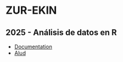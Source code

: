 # ZUR-EKIN
## 2025 - Análisis de datos en R

- [Documentation](https://devdocs.io/r/)
- [Alud](../redirect?url=aHR0cHM6Ly9hbHVkLmRldXN0by5lcy9jb3Vyc2Uvdmlldy5waHA/aWQ9Mjg0MjImc2VjdGlvbj0yI3RhYnMtdHJlZS1zdGFydA==)

